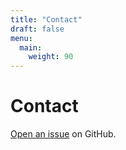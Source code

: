 ```yaml
---
title: "Contact"
draft: false
menu:
  main:
    weight: 90
---
```


# Contact

[Open an issue](https://github.com/lukashchu/hugo-mock-landing-page-domain-name/issues/new) on GitHub.
